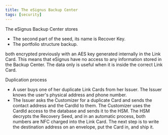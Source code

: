 ```yaml
---
title: The eSignus Backup Center
tags: [security]
---
```


The eSignus Backup Center stores

- The second part of the seed, its name is Recover Key.
- The portfolio structure backup.

both encrypted previously with an AES key generated internally in the Link Card. This means that eSignus have no access to any information stored in the Backup Center. The data only is useful when it is inside the correct Link Card.

Duplication process

- A user buys one of her duplicate Link Cards from her Issuer. The Issuer knows the user's physical address and phone number.
- The Issuer asks the Customizer for a duplicate Card and sends the contact address and the CardId to them.
  The Customizer uses the CardId access to the database and sends it to the HSM. The HSM decrypts the Recovery Seed, and in an automatic process, both numbers are NFC charged into the Link Card. The next step is to write the destination address on an envelope, put the Card in, and ship it.
